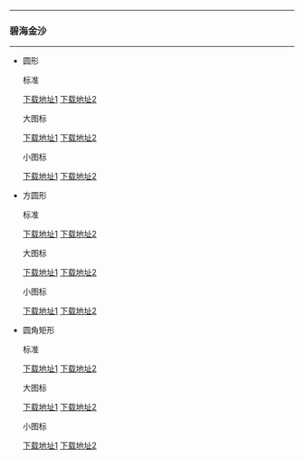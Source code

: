   ---

  ### 碧海金沙

  ---

  - 圆形 

    标准

    [下载地址1](https://hub.fastgit.org/pzcn/emui-icons/releases/download/{ver}/GoldenBeach_Round.hwt)    [下载地址2](https://emui.netlify.app/GoldenBeach_Round.hwt)
    
    大图标

    [下载地址1](https://hub.fastgit.org/pzcn/emui-icons/releases/download/{ver}/GoldenBeach_Round_Big.hwt)    [下载地址2](https://emui.netlify.app/GoldenBeach_Round_Big.hwt)

    小图标

    [下载地址1](https://hub.fastgit.org/pzcn/emui-icons/releases/download/{ver}/GoldenBeach_Round_Small.hwt)    [下载地址2](https://emui.netlify.app/GoldenBeach_Round_Small.hwt)

  - 方圆形 

    标准
    
    [下载地址1](https://hub.fastgit.org/pzcn/emui-icons/releases/download/{ver}/GoldenBeach_SquareCircle.hwt)    [下载地址2](https://emui.netlify.app/GoldenBeach_SquareCircle.hwt)

    大图标

    [下载地址1](https://hub.fastgit.org/pzcn/emui-icons/releases/download/{ver}/GoldenBeach_SquareCircle_Big.hwt)    [下载地址2](https://emui.netlify.app/GoldenBeach_SquareCircle_Big.hwt)

    小图标

    [下载地址1](https://hub.fastgit.org/pzcn/emui-icons/releases/download/{ver}/GoldenBeach_SquareCircle_Small.hwt)    [下载地址2](https://emui.netlify.app/GoldenBeach_SquareCircle_Small.hwt)

  - 圆角矩形 

    标准
    
    [下载地址1](https://hub.fastgit.org/pzcn/emui-icons/releases/download/{ver}/GoldenBeach_Rectangle.hwt)    [下载地址2](https://emui.netlify.app/GoldenBeach_Rectangle.hwt)

    大图标

    [下载地址1](https://hub.fastgit.org/pzcn/emui-icons/releases/download/{ver}/GoldenBeach_Rectangle_Big.hwt)    [下载地址2](https://emui.netlify.app/GoldenBeach_Rectangle_Big.hwt)

    小图标

    [下载地址1](https://hub.fastgit.org/pzcn/emui-icons/releases/download/{ver}/GoldenBeach_Rectangle_Small.hwt)    [下载地址2](https://emui.netlify.app/GoldenBeach_Rectangle_Small.hwt)